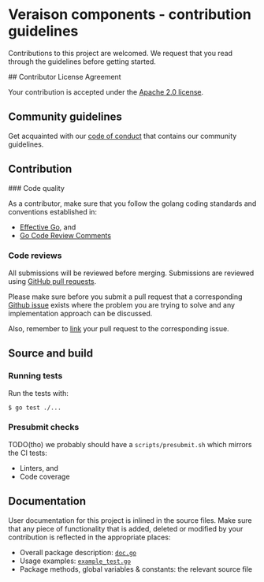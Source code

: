 # Veraison components - contribution guidelines

Contributions to this project are welcomed. We request that you read through
the guidelines before getting started.

## Contributor License Agreement

Your contribution is accepted under the [Apache 2.0 license](LICENSE).

## Community guidelines

Get acquainted with our [code of conduct](CODE_OF_CONDUCT.md) that contains our
community guidelines.

## Contribution

### Code quality

As a contributor, make sure that you follow the golang coding standards and
conventions established in:
* [Effective Go](https://golang.org/doc/effective_go.html), and
* [Go Code Review Comments](https://github.com/golang/go/wiki/CodeReviewComments)

### Code reviews

All submissions will be reviewed before merging. Submissions are reviewed
using
[GitHub pull requests](https://help.github.com/articles/about-pull-requests/).

Please make sure before you submit a pull request that a corresponding
[Github issue](https://docs.github.com/en/free-pro-team@latest/github/managing-your-work-on-github/about-issues)
exists where the problem you are trying to solve and any implementation approach can be discussed.

Also, remember to
[link](https://docs.github.com/en/free-pro-team@latest/github/managing-your-work-on-github/linking-a-pull-request-to-an-issue)
your pull request to the corresponding issue.

## Source and build

### Running tests

Run the tests with:

```text
$ go test ./...
```

### Presubmit checks

TODO(tho) we probably should have a `scripts/presubmit.sh` which mirrors the
CI tests:
* Linters, and
* Code coverage

## Documentation

User documentation for this project is inlined in the source files. Make sure
that any piece of functionality that is added, deleted or modified by your
contribution is reflected in the appropriate places:
* Overall package description: [`doc.go`](doc.go)
* Usage examples: [`example_test.go`](example_test.go)
* Package methods, global variables & constants: the relevant source file

